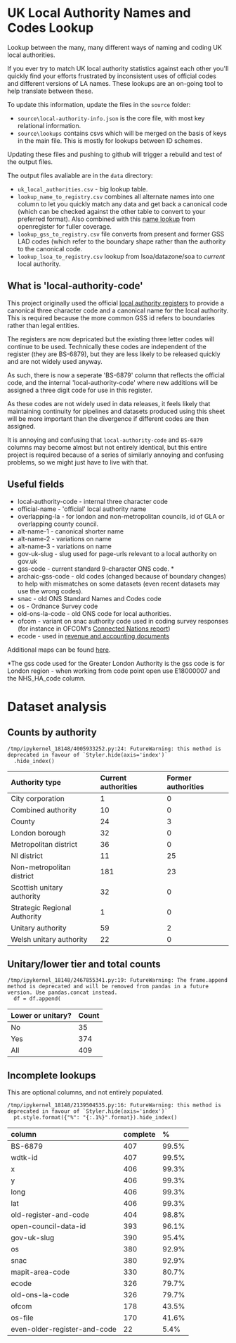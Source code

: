 # UK Local Authority Names and Codes Lookup

Lookup between the many, many different ways of naming and coding UK local authorities.

If you ever try to match UK local authority statistics against each other you'll quickly find your efforts frustrated by inconsistent uses of official codes and different versions of LA names. These lookups are an on-going tool to help translate between these. 

To update this information, update the files in the `source` folder:

* `source\local-authority-info.json` is the core file, with most key relational information. 
* `source\lookups` contains csvs which will be merged on the basis of keys in the main file. This is mostly for lookups between ID schemes. 

Updating these files and pushing to github will trigger a rebuild and test of the output files.

The output files avaliable are in the `data` directory:

* `uk_local_authorities.csv` - big lookup table. 
* `lookup_name_to_registry.csv` combines all alternate names into one column to let you quickly match any data and get back a canonical code (which can be checked against the other table to convert to your preferred format). Also combined with this [name lookup](https://github.com/openregister/local-authority-data/edit/master/maps/name.tsv) from openregister for fuller coverage.
* `lookup_gss_to_registry.csv` file converts from present and former GSS LAD codes (which refer to the boundary shape rather than the authority to the canonical code. 
* `lookup_lsoa_to_registry.csv` lookup from lsoa/datazone/soa to *current* local authority. 

## What is 'local-authority-code'

This project originally used the official [local authority registers](https://github.com/openregister/local-authority-data) to provide a canonical three character code and a canonical name for the local authority. This is required because the more common GSS id refers to boundaries rather than legal entities.

The registers are now depricated but the existing three letter codes will continue to be used. Technically these codes are independent of the register (they are BS-6879), but they are less likely to be released quickly and are not widely used anyway.

As such, there is now a seperate 'BS-6879' column that reflects the official code, and the internal 'local-authority-code' where new additions will be assigned a three digit code for use in this register.

As these codes are not widely used in data releases, it feels likely that maintaining continuity for pipelines and datasets produced using this sheet will be more important than the divergence if different codes are then assigned. 

It is annoying and confusing that `local-authority-code` and `BS-6879` columns may become almost but not entirely identical, but this entire project is required because of a series of similarly annoying and confusing problems, so we might just have to live with that. 

## Useful fields

* local-authority-code - internal three character code
* official-name - 'official' local authority name
* overlapping-la - for london and non-metropolitan councils, id of GLA or overlapping county council. 
* alt-name-1 - canonical shorter name
* alt-name-2 - variations on name
* alt-name-3 - variations on name
* gov-uk-slug - slug used for page-urls relevant to a local authority on gov.uk
* gss-code - current standard 9-character ONS code. *
* archaic-gss-code - old codes (changed because of boundary changes) to help with mismatches on some datasets (even recent datasets may use the wrong codes).
* snac - old ONS Standard Names and Codes code
* os - Ordnance Survey code
* old-ons-la-code - old ONS code for local authorities. 
* ofcom - variant on snac authority code used in coding survey responses (for instance in OFCOM's [Connected Nations report](https://www.ofcom.org.uk/research-and-data/infrastructure-research/connected-nations-2015))
* ecode - used in [revenue and accounting documents](https://www.gov.uk/government/collections/local-authority-revenue-expenditure-and-financing)

Additional maps can be found [here](https://github.com/openregister/local-authority-data/tree/master/maps).

*The gss code used for the Greater London Authority is the gss code is for London region - when working from code point open use E18000007 and the NHS_HA_code column.

# Dataset analysis

## Counts by authority

    /tmp/ipykernel_18148/4005933252.py:24: FutureWarning: this method is deprecated in favour of `Styler.hide(axis='index')`
      .hide_index()

| Authority type | Current authorities | Former authorities |
| :--- | :--- | :--- |
| City corporation | 1 | 0 |
| Combined authority | 10 | 0 |
| County | 24 | 3 |
| London borough | 32 | 0 |
| Metropolitan district | 36 | 0 |
| NI district | 11 | 25 |
| Non-metropolitan district | 181 | 23 |
| Scottish unitary authority | 32 | 0 |
| Strategic Regional Authority | 1 | 0 |
| Unitary authority | 59 | 2 |
| Welsh unitary authority | 22 | 0 |

## Unitary/lower tier and total counts

    /tmp/ipykernel_18148/2467855341.py:19: FutureWarning: The frame.append method is deprecated and will be removed from pandas in a future version. Use pandas.concat instead.
      df = df.append(

| Lower or unitary? | Count |
| :--- | :--- |
| No | 35 |
| Yes | 374 |
| All | 409 |

## Incomplete lookups

This are optional columns, and not entirely populated.

    /tmp/ipykernel_18148/2139504535.py:16: FutureWarning: this method is deprecated in favour of `Styler.hide(axis='index')`
      pt.style.format({"%": "{:.1%}".format}).hide_index()

| column | complete | % |
| :--- | :--- | :--- |
| BS-6879 | 407 | 99.5% |
| wdtk-id | 407 | 99.5% |
| x | 406 | 99.3% |
| y | 406 | 99.3% |
| long | 406 | 99.3% |
| lat | 406 | 99.3% |
| old-register-and-code | 404 | 98.8% |
| open-council-data-id | 393 | 96.1% |
| gov-uk-slug | 390 | 95.4% |
| os | 380 | 92.9% |
| snac | 380 | 92.9% |
| mapit-area-code | 330 | 80.7% |
| ecode | 326 | 79.7% |
| old-ons-la-code | 326 | 79.7% |
| ofcom | 178 | 43.5% |
| os-file | 170 | 41.6% |
| even-older-register-and-code | 22 | 5.4% |


